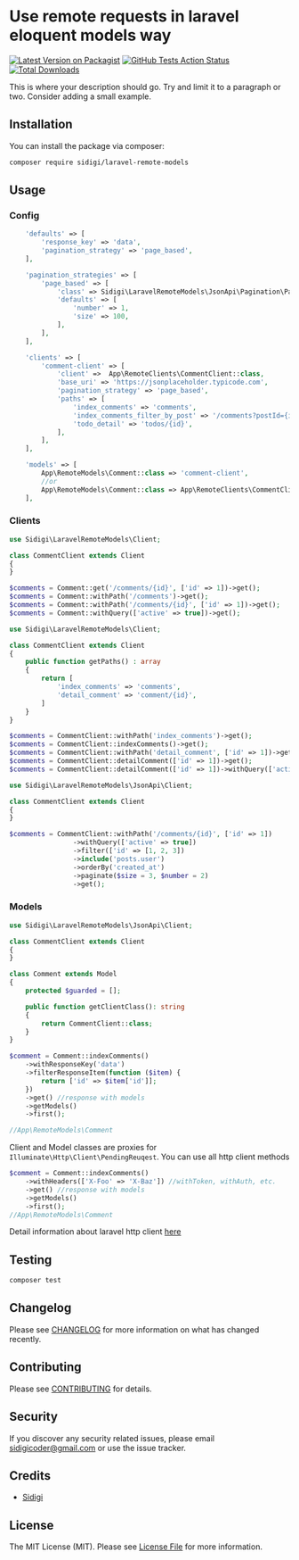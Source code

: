 # Use remote requests in laravel eloquent models way

[![Latest Version on Packagist](https://img.shields.io/packagist/v/sidigi/laravel-remote-models.svg?style=flat-square)](https://packagist.org/packages/sidigi/laravel-remote-models)
[![GitHub Tests Action Status](https://img.shields.io/github/workflow/status/sidigi/laravel-remote-models/run-tests?label=tests)](https://github.com/sidigi/laravel-remote-models/actions?query=workflow%3Arun-tests+branch%3Amaster)
[![Total Downloads](https://img.shields.io/packagist/dt/sidigi/laravel-remote-models.svg?style=flat-square)](https://packagist.org/packages/sidigi/laravel-remote-models)

This is where your description should go. Try and limit it to a paragraph or two. Consider adding a small example.

## Installation

You can install the package via composer:

```bash
composer require sidigi/laravel-remote-models
```

## Usage

### Config

```php
    'defaults' => [
        'response_key' => 'data',
        'pagination_strategy' => 'page_based',
    ],

    'pagination_strategies' => [
        'page_based' => [
            'class' => Sidigi\LaravelRemoteModels\JsonApi\Pagination\PageBasedStrategy::class,
            'defaults' => [
                'number' => 1,
                'size' => 100,
            ],
        ],
    ],

    'clients' => [
        'comment-client' => [
            'client' =>  App\RemoteClients\CommentClient::class,
            'base_uri' => 'https://jsonplaceholder.typicode.com',
            'pagination_strategy' => 'page_based',
            'paths' => [
                'index_comments' => 'comments',
                'index_comments_filter_by_post' => '/comments?postId={id}',
                'todo_detail' => 'todos/{id}',
            ],
        ],
    ],

    'models' => [
        App\RemoteModels\Comment::class => 'comment-client',
        //or
        App\RemoteModels\Comment::class => App\RemoteClients\CommentClient::class,
    ],
```

### Clients

```php
use Sidigi\LaravelRemoteModels\Client;

class CommentClient extends Client
{
}

$comments = Comment::get('/comments/{id}', ['id' => 1])->get();
$comments = Comment::withPath('/comments')->get();
$comments = Comment::withPath('/comments/{id}', ['id' => 1])->get();
$comments = Comment::withQuery(['active' => true])->get();
```

```php
use Sidigi\LaravelRemoteModels\Client;

class CommentClient extends Client
{
    public function getPaths() : array
    {
        return [
            'index_comments' => 'comments',
            'detail_comment' => 'comment/{id}',
        ]
    }
}

$comments = CommentClient::withPath('index_comments')->get();
$comments = CommentClient::indexComments()->get();
$comments = CommentClient::withPath('detail_comment', ['id' => 1])->get();
$comments = CommentClient::detailComment(['id' => 1])->get();
$comments = CommentClient::detailComment(['id' => 1])->withQuery(['active' => true])->get();
```

```php
use Sidigi\LaravelRemoteModels\JsonApi\Client;

class CommentClient extends Client
{
}

$comments = CommentClient::withPath('/comments/{id}', ['id' => 1])
                ->withQuery(['active' => true])
                ->filter(['id' => [1, 2, 3])
                ->include('posts.user')
                ->orderBy('created_at')
                ->paginate($size = 3, $number = 2)
                ->get();
```

### Models

```php
use Sidigi\LaravelRemoteModels\JsonApi\Client;

class CommentClient extends Client
{
}

class Comment extends Model
{
    protected $guarded = [];

    public function getClientClass(): string
    {
        return CommentClient::class;
    }
}

$comment = Comment::indexComments()
    ->withResponseKey('data')
    ->filterResponseItem(function ($item) {
        return ['id' => $item['id']];
    })
    ->get() //response with models
    ->getModels()
    ->first();

//App\RemoteModels\Comment
```

Client and Model classes are proxies for `Illuminate\Http\Client\PendingReuqest`. You can use all http client methods

```php
$comment = Comment::indexComments()
    ->withHeaders(['X-Foo' => 'X-Baz']) //withToken, withAuth, etc.
    ->get() //response with models
    ->getModels()
    ->first();
//App\RemoteModels\Comment
```

Detail information about laravel http client [here](https://laravel.com/docs/7.x/http-client)

## Testing

```bash
composer test
```

## Changelog

Please see [CHANGELOG](CHANGELOG.md) for more information on what has changed recently.

## Contributing

Please see [CONTRIBUTING](CONTRIBUTING.md) for details.

## Security

If you discover any security related issues, please email sidigicoder@gmail.com or use the issue tracker.

## Credits

-   [Sidigi](https://github.com/sidigi)

## License

The MIT License (MIT). Please see [License File](LICENSE.md) for more information.
